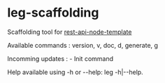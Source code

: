 # leg-scaffolding

Scaffolding tool for [rest-api-node-template](https://github.com/lennygir/rest-api-node-template)

Available commands :
    version, v, doc, d, generate, g

Incomming updates :
    - Init command

Help available using -h or --help: leg <command> -h|--help.